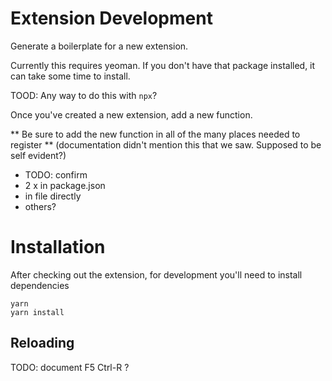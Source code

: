 # Extension Development

Generate a boilerplate for a new extension. 

Currently this requires yeoman. If you don't have that package installed, it can take some time to install. 

TOOD:
Any way to do this with `npx`?

Once you've created a new extension, add a new function. 

** Be sure to add the new function in all of the many places needed to register ** (documentation didn't mention this that we saw. Supposed to be self evident?)

  - TODO: confirm
  - 2 x in package.json
  - in file directly
  - others?

# Installation

After checking out the extension, for development you'll need to install dependencies

```
yarn
yarn install
```

## Reloading

TODO: document
F5
Ctrl-R ? 
